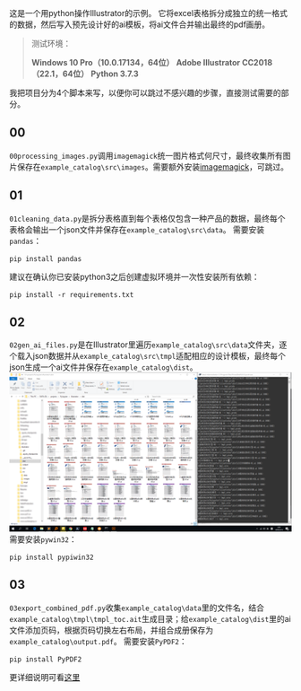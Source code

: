 这是一个用python操作Illustrator的示例。
它将excel表格拆分成独立的统一格式的数据，然后写入预先设计好的ai模板，将ai文件合并输出最终的pdf画册。

> 测试环境：
>
> **Windows 10 Pro（10.0.17134，64位）**
> **Adobe Illustrator CC2018（22.1，64位）**
> **Python 3.7.3**

我把项目分为4个脚本来写，以便你可以跳过不感兴趣的步骤，直接测试需要的部分。

## 00
`00processing_images.py`调用`imagemagick`统一图片格式何尺寸，最终收集所有图片保存在`example_catalog\src\images`。需要额外安装[imagemagick](<https://www.imagemagick.org/>)，可跳过。

## 01
`01cleaning_data.py`是拆分表格直到每个表格仅包含一种产品的数据，最终每个表格会输出一个json文件并保存在`example_catalog\src\data`。
需要安装`pandas`：

```shell
pip install pandas
```
建议在确认你已安装python3之后创建虚拟环境并一次性安装所有依赖：
```shell
pip install -r requirements.txt
```

## 02
`02gen_ai_files.py`是在Illustrator里遍历`example_catalog\src\data`文件夹，逐个载入json数据并从`example_catalog\src\tmpl`适配相应的设计模板，最终每个json生成一个ai文件并保存在`example_catalog\dist`。
![效果预览](screenshot.png)
需要安装`pywin32`：

```shell
pip install pypiwin32
```

## 03

`03export_combined_pdf.py`收集`example_catalog\data`里的文件名，结合`example_catalog\tmpl\tmpl_toc.ait`生成目录；给`example_catalog\dist`里的ai文件添加页码，根据页码切换左右布局，并组合成册保存为`example_catalog\output.pdf`。
需要安装`PyPDF2`：

```shell
pip install PyPDF2
```



更详细说明可看[这里](http://www.xuchengjing.cn/用python做一本画册01/)

